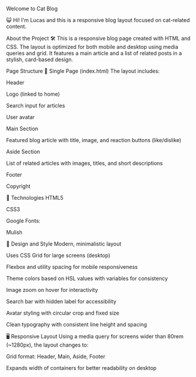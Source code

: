 Welcome to Cat Blog

😺 Hi! I'm Lucas and this is a responsive blog layout focused on cat-related content.

About the Project
🛠 This is a responsive blog page created with HTML and CSS. The layout is optimized for both mobile and desktop using media queries and grid. It features a main article and a list of related posts in a stylish, card-based design.

Page Structure
📄 Single Page (index.html)
The layout includes:

Header

Logo (linked to home)

Search input for articles

User avatar

Main Section

Featured blog article with title, image, and reaction buttons (like/dislike)

Aside Section

List of related articles with images, titles, and short descriptions

Footer

Copyright


🧰 Technologies
HTML5

CSS3

Google Fonts:

Mulish

🎨 Design and Style
Modern, minimalistic layout

Uses CSS Grid for large screens (desktop)

Flexbox and utility spacing for mobile responsiveness

Theme colors based on HSL values with variables for consistency

Image zoom on hover for interactivity

Search bar with hidden label for accessibility

Avatar styling with circular crop and fixed size

Clean typography with consistent line height and spacing

🖥 Responsive Layout
Using a media query for screens wider than 80rem (~1280px), the layout changes to:

Grid format: Header, Main, Aside, Footer

Expands width of containers for better readability on desktop
